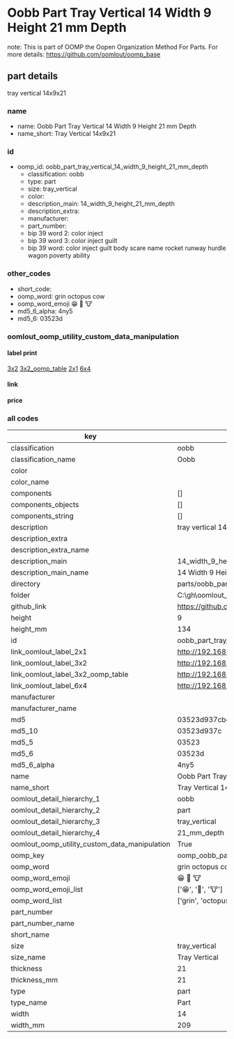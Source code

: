 # Oobb Part Tray Vertical 14 Width 9 Height 21 mm Depth  

note: This is part of OOMP the Oopen Organization Method For Parts. For more details: https://github.com/oomlout/oomp_base

##  part details
  



tray vertical 14x9x21



### name
* name: Oobb Part Tray Vertical 14 Width 9 Height 21 mm Depth
* name_short: Tray Vertical 14x9x21 
### id
* oomp_id: oobb_part_tray_vertical_14_width_9_height_21_mm_depth
  * classification: oobb
  * type: part
  * size: tray_vertical
  * color: 
  * description_main: 14_width_9_height_21_mm_depth
  * description_extra: 
  * manufacturer: 
  * part_number: 
  * bip 39 word 2: color inject
  * bip 39 word 3: color inject guilt
  * bip 39 word: color inject guilt body scare name rocket runway hurdle wagon poverty ability

### other_codes
* short_code: 
* oomp_word: grin octopus cow
* oomp_word_emoji :grin: :octopus: :cow:
* md5_6_alpha: 4ny5
* md5_6: 03523d






### oomlout_oomp_utility_custom_data_manipulation
#### label print
[3x2](http://192.168.1.245:1112/?label=oomp%204ny5)
[3x2_oomp_table](http://192.168.1.108:1112/?label=oomp%204ny5)
[2x1](http://192.168.1.242:1112/?label=oomp%204ny5)
[6x4](http://192.168.1.55:1112/?label=oomp%204ny5)    

#### link

                              

#### price







### all codes 
| key | value |  
| --- | --- |  
| classification | oobb |  
| classification_name | Oobb |  
| color |  |  
| color_name |  |  
| components | [] |  
| components_objects | [] |  
| components_string | [] |  
| description | tray vertical 14x9x21 |  
| description_extra |  |  
| description_extra_name |  |  
| description_main | 14_width_9_height_21_mm_depth |  
| description_main_name | 14 Width 9 Height 21 mm Depth |  
| directory | parts/oobb_part_tray_vertical_14_width_9_height_21_mm_depth |  
| folder | C:\gh\oomlout_oobb_version_4_generated_parts\parts\oobb_part_tray_vertical_14_width_9_height_21_mm_depth |  
| github_link | https://github.com/oomlout/oomlout_oomp_part_src/tree/main/parts/oobb_part_tray_vertical_14_width_9_height_21_mm_depth |  
| height | 9 |  
| height_mm | 134 |  
| id | oobb_part_tray_vertical_14_width_9_height_21_mm_depth |  
| link_oomlout_label_2x1 | http://192.168.1.242:1112/?label=oomp%204ny5 |  
| link_oomlout_label_3x2 | http://192.168.1.245:1112/?label=oomp%204ny5 |  
| link_oomlout_label_3x2_oomp_table | http://192.168.1.108:1112/?label=oomp%204ny5 |  
| link_oomlout_label_6x4 | http://192.168.1.55:1112/?label=oomp%204ny5 |  
| manufacturer |  |  
| manufacturer_name |  |  
| md5 | 03523d937cbd776e4b60218ecf5d016d |  
| md5_10 | 03523d937c |  
| md5_5 | 03523 |  
| md5_6 | 03523d |  
| md5_6_alpha | 4ny5 |  
| name | Oobb Part Tray Vertical 14 Width 9 Height 21 mm Depth |  
| name_short | Tray Vertical 14x9x21  |  
| oomlout_detail_hierarchy_1 | oobb |  
| oomlout_detail_hierarchy_2 | part |  
| oomlout_detail_hierarchy_3 | tray_vertical |  
| oomlout_detail_hierarchy_4 | 21_mm_depth |  
| oomlout_oomp_utility_custom_data_manipulation | True |  
| oomp_key | oomp_oobb_part_tray_vertical_14_width_9_height_21_mm_depth |  
| oomp_word | grin octopus cow |  
| oomp_word_emoji | :grin: :octopus: :cow: |  
| oomp_word_emoji_list | [':grin:', ':octopus:', ':cow:'] |  
| oomp_word_list | ['grin', 'octopus', 'cow'] |  
| part_number |  |  
| part_number_name |  |  
| short_name |  |  
| size | tray_vertical |  
| size_name | Tray Vertical |  
| thickness | 21 |  
| thickness_mm | 21 |  
| type | part |  
| type_name | Part |  
| width | 14 |  
| width_mm | 209 |  
